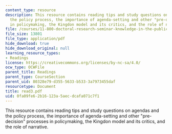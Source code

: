 ```yaml
---
content_type: resource
description: This resource contains reading tips and study questions on agendas and
  the policy process, the importance of agenda-setting and other "pre-decision" processes
  in policymaking, the Kingdon model and its critics, and the role of narrative.
file: /courses/11-800-doctoral-research-seminar-knowledge-in-the-public-arena-spring-2007/0fa09fe62b16123a5aecdcafa071c7f1_read3.pdf
file_size: 13801
file_type: application/pdf
hide_download: true
hide_download_original: null
learning_resource_types:
- Readings
license: https://creativecommons.org/licenses/by-nc-sa/4.0/
ocw_type: OCWFile
parent_title: Readings
parent_type: CourseSection
parent_uid: 80328e79-d355-5633-b533-3a7973455daf
resourcetype: Document
title: read3.pdf
uid: 0fa09fe6-2b16-123a-5aec-dcafa071c7f1
---
```

This resource contains reading tips and study questions on agendas and the policy process, the importance of agenda-setting and other "pre-decision" processes in policymaking, the Kingdon model and its critics, and the role of narrative.